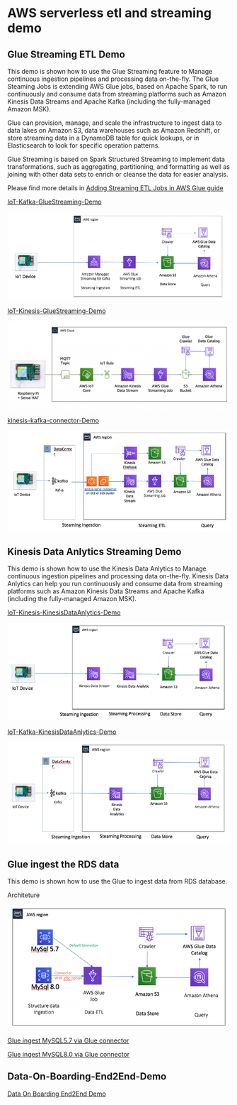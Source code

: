 # AWS serverless etl and streaming demo

## Glue Streaming ETL Demo
This demo is shown how to use the Glue Streaming feature to Manage continuous ingestion pipelines and processing data on-the-fly. The Glue Steaming Jobs is extending AWS Glue jobs, based on Apache Spark, to run continuously and consume data from streaming platforms such as Amazon Kinesis Data Streams and Apache Kafka (including the fully-managed Amazon MSK).

Glue can provision, manage, and scale the infrastructure to ingest data to data lakes on Amazon S3, data warehouses such as Amazon Redshift, or store streaming data in a DynamoDB table for quick lookups, or in Elasticsearch to look for specific operation patterns.

Glue Streaming is based on Spark Structured Streaming to implement data transformations, such as aggregating, partitioning, and formatting as well as joining with other data sets to enrich or cleanse the data for easier analysis. 

Please find more details in [Adding Streaming ETL Jobs in AWS Glue guide](https://docs.aws.amazon.com/glue/latest/dg/add-job-streaming.html)

[IoT-Kafka-GlueStreaming-Demo](IoT-Kafka-GlueStreaming-Demo.md)

![serverless-etl-diagram-kafka](media/serverless-etl-diagram-kafka.png)

[IoT-Kinesis-GlueStreaming-Demo](IoT-Kinesis-GlueStreaming-Demo.md)

![serverless-etl-diagram](media/serverless-etl-diagram.png)

[kinesis-kafka-connector-Demo](Kafka-to-Kinesis-Connector.md)

![kinesis-kafka-connector](media/kinesis-kafka-connector.png)

## Kinesis Data Anlytics Streaming Demo

This demo is shown how to use the Kinesis Data Anlytics to Manage continuous ingestion pipelines and processing data on-the-fly. Kinesis Data Anlytics can help you run continuously and consume data from streaming platforms such as Amazon Kinesis Data Streams and Apache Kafka (including the fully-managed Amazon MSK).

[IoT-Kinesis-KinesisDataAnlytics-Demo](IoT-Kinesis-KinesisDataAnlytics-Demo.md)

![kinesis-kda-demo](media/kinesis-kda-demo.png)

[IoT-Kafka-KinesisDataAnlytics-Demo](IoT-Kafka-KinesisDataAnlytics-Demo.md)

![kafka-kda-demo](media/kafka-kda-demo.png)

## Glue ingest the RDS data

This demo is shown how to use the Glue to ingest data from RDS database.

Architeture

![mysql-glue](media/mysql-glue.png)

[Glue ingest MySQL5.7 via Glue connector](MySQL5.7-Glue-Demo.md)

[Glue ingest MySQL8.0 via Glue connector](MySQL8.0-Glue-Demo.md)

## Data-On-Boarding-End2End-Demo

[Data On Boarding End2End Demo](Data-On-Boarding-End2End-Demo.md)